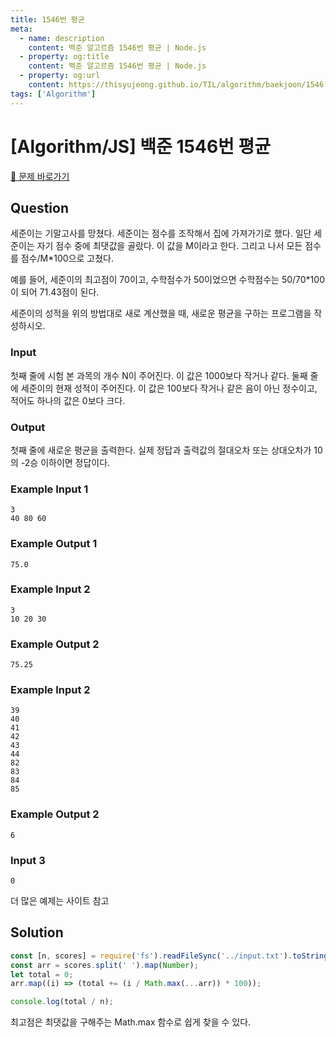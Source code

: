 ```yaml
---
title: 1546번 평균
meta:
  - name: description
    content: 백준 알고르즘 1546번 평균 | Node.js
  - property: og:title
    content: 백준 알고르즘 1546번 평균 | Node.js
  - property: og:url
    content: https://thisyujeong.github.io/TIL/algorithm/baekjoon/1546.html
tags: ['Algorithm']
---
```


# [Algorithm/JS] 백준 1546번 평균

[🔗 문제 바로가기](https://www.acmicpc.net/problem/1546)

## Question

세준이는 기말고사를 망쳤다. 세준이는 점수를 조작해서 집에 가져가기로 했다. 일단 세준이는 자기 점수 중에 최댓값을 골랐다. 이 값을 M이라고 한다. 그리고 나서 모든 점수를 점수/M\*100으로 고쳤다.

예를 들어, 세준이의 최고점이 70이고, 수학점수가 50이었으면 수학점수는 50/70\*100이 되어 71.43점이 된다.

세준이의 성적을 위의 방법대로 새로 계산했을 때, 새로운 평균을 구하는 프로그램을 작성하시오.

### Input

첫째 줄에 시험 본 과목의 개수 N이 주어진다. 이 값은 1000보다 작거나 같다. 둘째 줄에 세준이의 현재 성적이 주어진다. 이 값은 100보다 작거나 같은 음이 아닌 정수이고, 적어도 하나의 값은 0보다 크다.

### Output

첫째 줄에 새로운 평균을 출력한다. 실제 정답과 출력값의 절대오차 또는 상대오차가 10의 -2승 이하이면 정답이다.

### Example Input 1

```
3
40 80 60
```

### Example Output 1

```
75.0
```

### Example Input 2

```
3
10 20 30
```

### Example Output 2

```
75.25
```

### Example Input 2

```
39
40
41
42
43
44
82
83
84
85
```

### Example Output 2

```
6
```

### Input 3

```
0
```

더 많은 예제는 사이트 참고

## Solution

```js
const [n, scores] = require('fs').readFileSync('../input.txt').toString().split('\n');
const arr = scores.split(' ').map(Number);
let total = 0;
arr.map((i) => (total += (i / Math.max(...arr)) * 100));

console.log(total / n);
```

최고점은 최댓값을 구해주는 Math.max 함수로 쉽게 찾을 수 있다.
